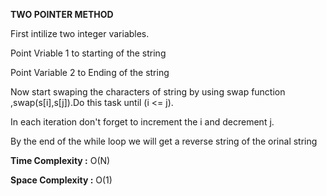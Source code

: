 **TWO POINTER METHOD**

First intilize two integer variables.

Point Vriable 1 to starting of the  string 

Point Variable 2 to Ending of the string

Now start swaping the characters of  string by using swap function ,swap(s[i],s[j]).Do this task until (i <= j).

In each iteration don't forget to increment the i and decrement j.

By the end of the while loop we will get a reverse string of the orinal string

**Time Complexity :**
O(N)

**Space Complexity :**
O(1)
